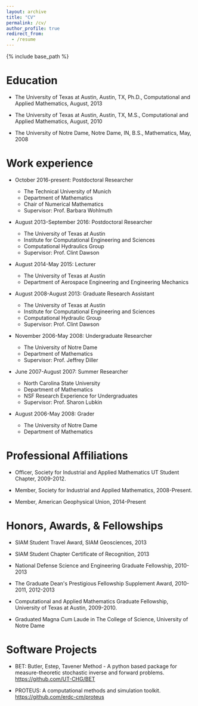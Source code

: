 ```yaml
---
layout: archive
title: "CV"
permalink: /cv/
author_profile: true
redirect_from:
  - /resume
---
```


{% include base_path %}

Education
======
* The University of Texas at Austin, Austin, TX, Ph.D., Computational and Applied Mathematics, August, 2013 
 
* The University of Texas at Austin, Austin, TX, M.S., Computational and Applied Mathematics, August, 2010
 
* The University of Notre Dame, Notre Dame, IN, B.S., Mathematics, May, 2008

Work experience
======
* October 2016-present: Postdoctoral Researcher
  * The Technical University of Munich
  * Department of Mathematics
  * Chair of Numerical Mathematics
  * Supervisor: Prof. Barbara Wohlmuth

* August 2013-September 2016: Postdoctoral Researcher
  * The University of Texas at Austin
  * Institute for Computational Engineering and Sciences
  * Computational Hydraulics Group
  * Supervisor: Prof. Clint Dawson

* August 2014-May 2015: Lecturer
  * The University of Texas at Austin
  * Department of Aerospace Engineering and Engineering Mechanics

* August 2008-August 2013: Graduate Research Assistant
  * The University of Texas at Austin
  * Institute for Computational Engineering and Sciences
  * Computational Hydraulic Group
  * Supervisor: Prof. Clint Dawson

* November 2006-May 2008: Undergraduate Researcher
  * The University of Notre Dame
  * Department of Mathematics
  * Supervisor: Prof. Jeffrey Diller

* June 2007-August 2007: Summer Researcher
  * North Carolina State University
  * Department of Mathematics
  * NSF Research Experience for Undergraduates
  * Supervisor: Prof. Sharon Lubkin
  
* August 2006-May 2008: Grader
  * The University of Notre Dame
  * Department of Mathematics
  
Professional Affiliations
======
* Officer, Society for Industrial and Applied Mathematics UT Student Chapter,  2009-2012. 

* Member, Society for Industrial and Applied Mathematics, 2008-Present. 

* Member, American Geophysical Union, 2014-Present

Honors, Awards, & Fellowships
======
* SIAM Student Travel Award, SIAM Geosciences, 2013 

* SIAM Student Chapter Certificate of Recognition, 2013 

* National Defense Science and Engineering Graduate Fellowship, 2010-2013

* The Graduate Dean's Prestigious Fellowship Supplement Award, 2010-2011, 2012-2013 

* Computational and Applied Mathematics Graduate Fellowship, University of Texas at Austin, 2009-2010.

* Graduated Magna Cum Laude in The College of Science, University of Notre Dame

Software Projects
======
 * BET: Butler, Estep, Tavener Method - A python based package for measure-theoretic stochastic inverse and forward problems. https://github.com/UT-CHG/BET
 
 * PROTEUS: A computational methods and simulation toolkit. https://github.com/erdc-cm/proteus

